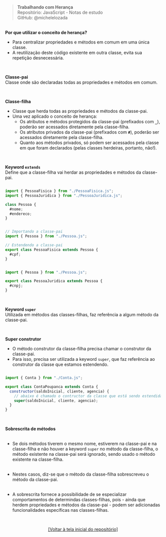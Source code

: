 > **Trabalhando com Herança**  
> Repositório: JavaScript - Notas de estudo     
> GitHub: @michelelozada
&nbsp;
     
&nbsp;  
**Por que utilizar o conceito de herança?**    
- Para centralizar propriedades e métodos em comum em uma única classe.  
- A reutilização deste código existente em outra classe, evita sua repetição desnecessária.  

&nbsp;  

**Classe-pai**  
Classe onde são declaradas todas as propriedades e métodos em comum.        

&nbsp;  

**Classe-filha**   
- Classe que herda todas as propriedades e métodos da classe-pai.  
- Uma vez aplicado o conceito de herança: 
  - Os atributos e métodos protegidos da classe-pai (prefixados com **`_`**), poderão ser acessados diretamente pela classe-filha.
  - Os atributos privados da classe-pai (prefixados com **`#`**), poderão ser acessados diretamente pela classe-filha.
  - Quanto aos métodos privados, só podem ser acessados pela classe em que foram declarados (pelas classes herdeiras, portanto, não!).  
	
&nbsp;  

**Keyword `extends`**    
Define que a classe-filha vai herdar as propriedades e métodos da classe-pai.

```js

import { PessoaFisica } from "./PessoaFisica.js";
import { PessoaJuridica } from "./PessoaJuridica.js";

class Pessoa {
  #nome;
  #endereco;
}
```

```js

// Importando a classe-pai
import { Pessoa } from "./Pessoa.js";

// Estendendo a classe-pai
export class PessoaFisica extends Pessoa {
  #cpf;
}
```
 
```js

import { Pessoa } from "./Pessoa.js";

export class PessoaJuridica extends Pessoa {
  #cnpj;
}
```

&nbsp; 

**Keyword `super`**  
Utilizada em métodos das classes-filhas, faz referência a algum método da classe-pai.    

&nbsp; 

**Super construtor**  
- O método construtor da classe-filha precisa chamar o construtor da classe-pai.    
- Para isso, precisa ser utilizada a keyword `super`, que faz referência ao construtor da classe que estamos estendendo.       
```js

import { Conta } from "./Conta.js";

export class ContaPoupanca extends Conta {
  constructor(saldoInicial, cliente, agencia) {
    // abaixo é chamado o contructor da classe que está sendo estendida
    super(saldoInicial, cliente, agencia);
  }
}
```

&nbsp;
 
**Sobrescrita de métodos**  
&nbsp;

- Se dois métodos tiverem o mesmo nome, estiverem na classe-pai e na classe-filha e não houver a 
keyword `super` no método da classe-filha, o método existente na classe-pai será ignorado, sendo 
usado o método existente na classe-filha.  
&nbsp;

- Nestes casos, diz-se que o método da classe-filha sobrescreveu o método da classe-pai.  
&nbsp;

- A sobrescrita fornece a possibilidade de se especializar comportamentos de determindas classes-filhas, 
pois - ainda que herdem propriedades e métodos da classe-pai - podem ser adicionadas funcionalidades 
específicas nas classes-filhas.  

&nbsp;

<div align="center">
<a href="https://github.com/michelelozada/JavaScript-Study-Notes">[Voltar à tela inicial do repositório]</a>
</div>